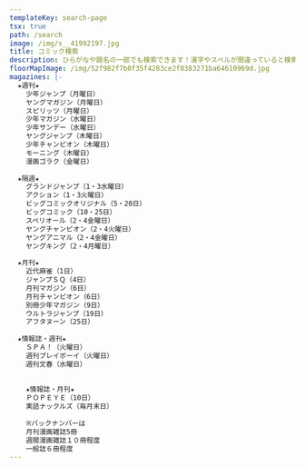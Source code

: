 ```yaml
---
templateKey: search-page
tsx: true
path: /search
image: /img/s__41992197.jpg
title: コミック検索
description: ひらがなや題名の一部でも検索できます！漢字やスペルが間違っていると検索できないのでお試しください！
floorMapImage: /img/52f982f7b0f35f4283ce2f8383271ba64610969d.jpg
magazines: |-
  ★週刊★
    少年ジャンプ（月曜日）
    ヤングマガジン（月曜日）
    スピリッツ（月曜日）
    少年マガジン（水曜日）　　　　　
    少年サンデー（水曜日）
    ヤングジャンプ（木曜日）
    少年チャンピオン（木曜日）
    モーニング（木曜日）
    漫画ゴラク（金曜日）
    
  ★隔週★
    グランドジャンプ（1・3水曜日）　
    アクション（1・3火曜日）
    ビッグコミックオリジナル（5・20日）　　
    ビッグコミック（10・25日）
    スペリオール（2・4金曜日）
    ヤングチャンピオン（2・4火曜日）
    ヤングアニマル（2・4金曜日）　　　
    ヤングキング（2・4月曜日）
    
  ★月刊★
    近代麻雀（1日）
    ジャンプＳＱ（4日）
    月刊マガジン（6日）          
    月刊チャンピオン（6日）
    別冊少年マガジン（9日）　　　
    ウルトラジャンプ（19日）
    アフタヌーン（25日）　　
    
  ★情報誌・週刊★
    ＳＰＡ！（火曜日）
    週刊プレイボーイ（火曜日）
    週刊文春（水曜日）
    
    
    ★情報誌・月刊★
    ＰＯＰＥＹＥ（10日）
    実話ナックルズ（毎月末日）
    
    ※バックナンバーは
    月刊漫画雑誌5冊
    週間漫画雑誌１０冊程度
    一般誌６冊程度
---
```

